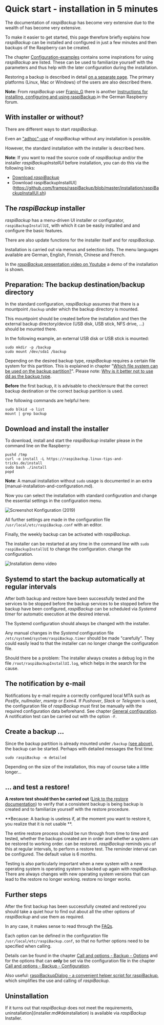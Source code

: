 # Quick start - installation in 5 minutes

The documentation of *raspiBackup* has become very extensive due to the wealth of
has become very extensive.

To make it easier to get started, this page therefore briefly explains
how *raspiBackup* can be installed and configured in just a few minutes
and then backups of the Raspberry can be created.

The chapter [Configuration-examples](configuration-examples.md) contains some inspirations for using *raspiBackup*
are listed. These can be used to familiarize yourself with the parameters and thus help with the later
configuration during the installation.

Restoring a backup is described in detail [on a separate page](restore-intro.md).
The primary platforms (Linux, Mac or Windows) of the users are also described there.

**Note:** From *raspiBackup* user [Franjo_G](https://forum-raspberrypi.de/user/57610-franjo-g/) there is another
[Instructions for installing, configuring and using raspiBackup](https://forum-raspberrypi.de/article/7-raspibackup-installation-grundeinstellungen-erstes-backup-und-restore/).in the German Raspberry forum.


## With installer or without?

There are different ways to start *raspiBackup*.

Even an ["adhoc"-use](using-raspibackup-without-installation.md) of *raspiBackup* without any installation is possible.

However, the standard installation with the installer is described here.

**Note**: If you want to read the source code of *raspiBackup* and/or the installer
*raspiBackupInstallUI* before installation, you can do this via the following links:

  - [Download *raspiBackup*](https://github.com/framps/raspiBackup/blob/master/raspiBackup.sh)
  - Download raspiBackupInstallUI](https://github.com/framps/raspiBackup/blob/master/installation/raspiBackupInstallUI.sh)


## The *raspiBackup* installer

*raspiBackup* has a menu-driven UI installer or configurator,
`raspiBackupInstallUI`, with which it can be easily installed and
and configure the basic features.

There are also update functions for the installer itself and for *raspiBackup*.

Installation is carried out via menus and selection lists. The
menu languages available are German, English, Finnish, Chinese and French.

In the [*raspiBackup* presentation video on Youtube](https://youtu.be/PuK_FNK674s)
a demo of the installation is shown.


<a name="backup-directory"></a>
## Preparation: The backup destination/backup directory

In the standard configuration, *raspiBackup* assumes that there is a
mountpoint `/backup` under which the backup directory is mounted.

This mountpoint should be created before the installation and then
the external backup directory/device (USB disk, USB stick, NFS drive, ...)
should be mounted there.

In the following example, an external USB disk or USB stick is mounted:

```
sudo mkdir -p /backup
sudo mount /dev/sda1 /backup
```

Depending on the desired backup type, *raspiBackup* requires a certain file system for this partition.
This is explained in chapter "[Which file system can be used on the backup partition?](which-filesystem-can-be-used-on-the-backup-partition.md)".
Please note: [Why is it better not to use dd as the backup type](why-shouldn-t-you-use-dd-as-backup-type.md).

**Before** the first backup, it is advisable to check/ensure that the
correct backup destination or the correct backup partition is used.

The following commands are helpful here:

```
sudo blkid -o list
mount | grep backup
```


## Download and install the installer

To download, install and start the *raspiBackup* installer please
in the command line on the Raspberry:

```
pushd /tmp
curl -o install -L https://raspibackup.linux-tips-and-tricks.de/install
sudo bash ./install
popd
```

**Note**: A manual installation without `sudo` usage is documented in an extra
[manual-installation-and-configuration.md).

Now you can select the installation with standard configuration and
change the essential settings in the configuration menu.

![Screenshot Konfiguration (2019)](images/Screenshot_at_2019-04-10_07-52-15.png)

All further settings are made in the configuration file
`/usr/local/etc/raspiBackup.conf` with an editor.

Finally, the weekly backup can be activated with *raspiBackup*.

The installer can be restarted at any time in the command line with
`sudo raspiBackupInstallUI` to change the configuration.
change the configuration.

![Installation demo video](images/raspiBackupInstall_de.gif)


## Systemd to start the backup automatically at regular intervals

After both backup and restore have been successfully tested and the services to be stopped before the backup
services to be stopped before the backup have been configured, *raspiBackup* can be scheduled via *Systemd timer*
for automatic execution at the desired interval.

The Systemd configuration should always be changed with the installer.

Any manual changes in the *Systemd* configuration file `/etc/systemd/system/raspiBackup.timer`
should be made "carefully". They could easily lead to
that the installer can no longer change the configuration file.

Should there be a problem: The installer always creates a debug log in the file
`/root/raspiBackupInstallUI.log`, which helps in the search for the cause.


## The notification by e-mail

Notifications by e-mail require a correctly configured local MTA
such as *Postfix*, *nullmailer*, *msmtp* or *Exim4*. If *Pushover*, *Slack* or *Telegram*
is used, the configuration file of *raspiBackup* must first be manually
with the required configuration data beforehand.
See chapter [General configuration](general-config-options.md).
A notification test can be carried out with the option `-F`.



## Create a backup ...

Since the backup partition is already mounted under `/backup` [(see above)](#backup-directory),
the backup can be started. Perhaps with detailed messages the first time:


```
sudo raspiBackup -m detailed
```

Depending on the size of the installation, this may of course take a little longer...


## ... and test a restore!

**A restore test should then be carried out** ([Link to the
restore documentation](restore.md)) to verify that a consistent backup is being
backup is created and to familiarize yourself with the restore procedure.

**Because:
A backup is useless if, at the moment you want to restore it,
you realize that it is not usable **.

The entire restore process should be run through from time to time and tested,
whether the backups created are in order and whether a system can be restored to working order.
can be restored. *raspiBackup* reminds you of this at regular intervals,
to perform a restore test. The reminder interval can be configured.
The default value is 6 months.

Testing is also particularly important when a new system with a new operating system is
operating system is backed up again with *raspiBackup*. There are always
changes with new operating system versions that can lead to the restore no longer working.
restore no longer works.


<a name="next-steps"></a>
## Further steps

After the first backup has been successfully created and restored
you should take a quiet hour to find out about all the other options of
*raspiBackup* and use them as required.

In any case, it makes sense to read through the [FAQs](faq.md).

Each option can be defined in the configuration file `/usr/local/etc/raspiBackup.conf`,
so that no further options need to be specified when calling.

Details can be found in the chapter [Call and options - Backup - Options](backup-options.md)
and for the options that can **only** be set via the configuration file
in the chapter [Call and options - Backup - Configuration](backup-config-options.md).

Also useful: [raspiBackupDialog - a convenient helper script for raspiBackup](raspibackupdialog-a-convenient-helper-script-for-raspibackup.md),
which simplifies the use and calling of *raspiBackup*.

## Uninstallation

If it turns out that *raspiBackup* does not meet the requirements,
uninstallation](installer.md#deinstallation) is available via *raspiBackup* Installer.

[.status]: translated
[.source]: https://linux-tips-and-tricks.de/de/installation



